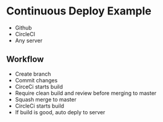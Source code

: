 # Continuous Deploy Example

* Github
* CircleCI
* Any server

## Workflow

* Create branch
* Commit changes
* CirceCi starts build
* Require clean build and review before merging to master
* Squash merge to master
* CircleCi starts build 
* If build is good, auto deply to server

